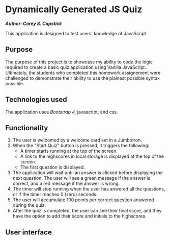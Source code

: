 # Dynamically Generated JS Quiz

***Author: Corey S. Capstick***

This application is designed to test users' knowledge of JavaScript

## Purpose

The purpose of this project is to showcase my ability to code the logic required to create a basic quiz application using Vanilla JavaScript.  Ultimately, the students who completed this homework assignement were challenged to demonstrate their ability to use the plainest possible syntax possible. 

## Technologies used

The application uses *Bootstrap 4,* javascript, and css.

## Functionality

1. The user is welcomed by a welcome card set in a Jumbotron.
2. When the "Start Quiz" button is pressed, it triggers the following:
   * A timer starts running at the top of the screen.
   * A link to the highscores in local storage is displayed at the top of the screen.
   * The first question is displayed.
3. The application will wait until an answer is clicked before displaying the next question. The user will see a green message if the answer is correct, and a red message if the answer is wrong. 
4. The timer will stop running when the user has anwered all the questions, or if the timer reaches 0 (zero) seconds.
5. The user will accumulate 100 points per correct question answered during the quiz. 
6. After the quiz is completed, the user can see their final score, and they have the option to add their score and initials to the highscores.

## User interface

